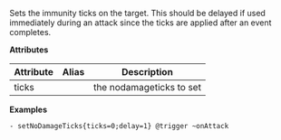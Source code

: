 Sets the immunity ticks on the target. This should be delayed if used immediately during an attack since the ticks are applied after an event completes.

**Attributes**

| Attribute | Alias | Description |
| --------- | ----- | ----------- |
| ticks |   | the nodamageticks to set |

**Examples**
```
- setNoDamageTicks{ticks=0;delay=1} @trigger ~onAttack
```